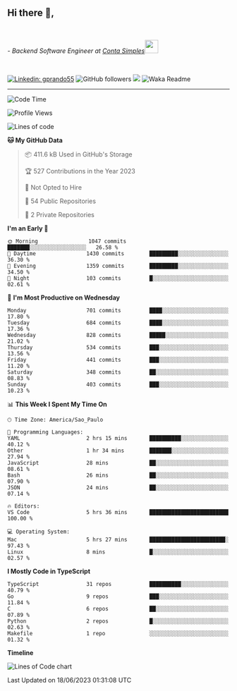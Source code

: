 <h2>Hi there  👋,</h2> </br>

<p><em>- Backend Software Engineer at <a href="https://contasimples.com">Conta Simples</a><img src="https://media.giphy.com/media/WUlplcMpOCEmTGBtBW/giphy.gif" width="30"> 
</em></p></br>


[![Linkedin: gprando55](https://img.shields.io/badge/-gprando55-blue?style=flat-square&logo=Linkedin&logoColor=white&link=https://www.linkedin.com/in/prandogabriel/)](https://www.linkedin.com/in/prandogabriel)
![GitHub followers](https://img.shields.io/github/followers/prandogabriel?label=Follow&style=social)
![](https://visitor-badge.glitch.me/badge?page_id=prandogabriel.prandogabriel)
![Waka Readme](https://github.com/prandogabriel/prandogabriel/workflows/Waka%20Readme/badge.svg)

---
<!--START_SECTION:waka-->
![Code Time](http://img.shields.io/badge/Code%20Time-2%2C447%20hrs%2059%20mins-blue)

![Profile Views](http://img.shields.io/badge/Profile%20Views-27-blue)

![Lines of code](https://img.shields.io/badge/From%20Hello%20World%20I%27ve%20Written-3.1%20million%20lines%20of%20code-blue)

**🐱 My GitHub Data** 

> 📦 411.6 kB Used in GitHub's Storage 
 > 
> 🏆 527 Contributions in the Year 2023
 > 
> 🚫 Not Opted to Hire
 > 
> 📜 54 Public Repositories 
 > 
> 🔑 2 Private Repositories 
 > 
**I'm an Early 🐤** 

```text
🌞 Morning                1047 commits        ███████░░░░░░░░░░░░░░░░░░   26.58 % 
🌆 Daytime                1430 commits        █████████░░░░░░░░░░░░░░░░   36.30 % 
🌃 Evening                1359 commits        █████████░░░░░░░░░░░░░░░░   34.50 % 
🌙 Night                  103 commits         █░░░░░░░░░░░░░░░░░░░░░░░░   02.61 % 
```
📅 **I'm Most Productive on Wednesday** 

```text
Monday                   701 commits         ████░░░░░░░░░░░░░░░░░░░░░   17.80 % 
Tuesday                  684 commits         ████░░░░░░░░░░░░░░░░░░░░░   17.36 % 
Wednesday                828 commits         █████░░░░░░░░░░░░░░░░░░░░   21.02 % 
Thursday                 534 commits         ███░░░░░░░░░░░░░░░░░░░░░░   13.56 % 
Friday                   441 commits         ███░░░░░░░░░░░░░░░░░░░░░░   11.20 % 
Saturday                 348 commits         ██░░░░░░░░░░░░░░░░░░░░░░░   08.83 % 
Sunday                   403 commits         ███░░░░░░░░░░░░░░░░░░░░░░   10.23 % 
```


📊 **This Week I Spent My Time On** 

```text
🕑︎ Time Zone: America/Sao_Paulo

💬 Programming Languages: 
YAML                     2 hrs 15 mins       ██████████░░░░░░░░░░░░░░░   40.12 % 
Other                    1 hr 34 mins        ███████░░░░░░░░░░░░░░░░░░   27.94 % 
JavaScript               28 mins             ██░░░░░░░░░░░░░░░░░░░░░░░   08.61 % 
Bash                     26 mins             ██░░░░░░░░░░░░░░░░░░░░░░░   07.90 % 
JSON                     24 mins             ██░░░░░░░░░░░░░░░░░░░░░░░   07.14 % 

🔥 Editors: 
VS Code                  5 hrs 36 mins       █████████████████████████   100.00 % 

💻 Operating System: 
Mac                      5 hrs 27 mins       ████████████████████████░   97.43 % 
Linux                    8 mins              █░░░░░░░░░░░░░░░░░░░░░░░░   02.57 % 
```

**I Mostly Code in TypeScript** 

```text
TypeScript               31 repos            ██████████░░░░░░░░░░░░░░░   40.79 % 
Go                       9 repos             ███░░░░░░░░░░░░░░░░░░░░░░   11.84 % 
C                        6 repos             ██░░░░░░░░░░░░░░░░░░░░░░░   07.89 % 
Python                   2 repos             █░░░░░░░░░░░░░░░░░░░░░░░░   02.63 % 
Makefile                 1 repo              ░░░░░░░░░░░░░░░░░░░░░░░░░   01.32 % 
```



**Timeline**

![Lines of Code chart](https://raw.githubusercontent.com/prandogabriel/prandogabriel/master/assets/bar_graph.png)


 Last Updated on 18/06/2023 01:31:08 UTC
<!--END_SECTION:waka-->
